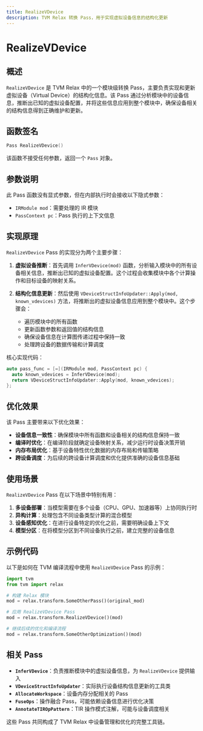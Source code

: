 ```yaml
---
title: RealizeVDevice
description: TVM Relax 转换 Pass，用于实现虚拟设备信息的结构化更新
---
```


# RealizeVDevice

## 概述

`RealizeVDevice` 是 TVM Relax 中的一个模块级转换 Pass，主要负责实现和更新虚拟设备（Virtual Device）的结构化信息。该 Pass 通过分析模块中的设备信息，推断出已知的虚拟设备配置，并将这些信息应用到整个模块中，确保设备相关的结构信息得到正确维护和更新。

## 函数签名

```cpp
Pass RealizeVDevice()
```

该函数不接受任何参数，返回一个 `Pass` 对象。

## 参数说明

此 Pass 函数没有显式参数，但在内部执行时会接收以下隐式参数：

- `IRModule mod`：需要处理的 IR 模块
- `PassContext pc`：Pass 执行的上下文信息

## 实现原理

`RealizeVDevice` Pass 的实现分为两个主要步骤：

1. **虚拟设备推断**：首先调用 `InferVDevice(mod)` 函数，分析输入模块中的所有设备相关信息，推断出已知的虚拟设备配置。这个过程会收集模块中各个计算操作和目标设备的映射关系。

2. **结构化信息更新**：然后使用 `VDeviceStructInfoUpdater::Apply(mod, known_vdevices)` 方法，将推断出的虚拟设备信息应用到整个模块中。这个步骤会：
   - 遍历模块中的所有函数
   - 更新函数参数和返回值的结构信息
   - 确保设备信息在计算图传递过程中保持一致
   - 处理跨设备的数据传输和计算调度

核心实现代码：
```cpp
auto pass_func = [=](IRModule mod, PassContext pc) {
  auto known_vdevices = InferVDevice(mod);
  return VDeviceStructInfoUpdater::Apply(mod, known_vdevices);
};
```

## 优化效果

该 Pass 主要带来以下优化效果：

- **设备信息一致性**：确保模块中所有函数和设备相关的结构信息保持一致
- **编译时优化**：在编译阶段就确定设备映射关系，减少运行时设备决策开销
- **内存布局优化**：基于设备特性优化数据的内存布局和传输策略
- **跨设备调度**：为后续的跨设备计算调度和优化提供准确的设备信息基础

## 使用场景

`RealizeVDevice` Pass 在以下场景中特别有用：

1. **多设备部署**：当模型需要在多个设备（CPU、GPU、加速器等）上协同执行时
2. **异构计算**：处理包含不同设备类型计算的混合模型
3. **设备感知优化**：在进行设备特定的优化之前，需要明确设备上下文
4. **模型分区**：在将模型分区到不同设备执行之前，建立完整的设备信息

## 示例代码

以下是如何在 TVM 编译流程中使用 `RealizeVDevice` Pass 的示例：

```python
import tvm
from tvm import relax

# 构建 Relax 模块
mod = relax.transform.SomeOtherPass()(original_mod)

# 应用 RealizeVDevice Pass
mod = relax.transform.RealizeVDevice()(mod)

# 继续后续的优化和编译流程
mod = relax.transform.SomeOtherOptimization()(mod)
```

## 相关 Pass

- **`InferVDevice`**：负责推断模块中的虚拟设备信息，为 `RealizeVDevice` 提供输入
- **`VDeviceStructInfoUpdater`**：实际执行设备结构信息更新的工具类
- **`AllocateWorkspace`**：设备内存分配相关的 Pass
- **`FuseOps`**：操作融合 Pass，可能依赖设备信息进行优化决策
- **`AnnotateTIROpPattern`**：TIR 操作模式注解，可能与设备调度相关

这些 Pass 共同构成了 TVM Relax 中设备管理和优化的完整工具链。
